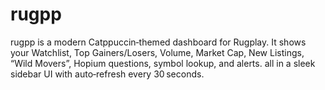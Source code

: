 # rugpp
rugpp is a modern Catppuccin‑themed dashboard for Rugplay. It shows your Watchlist, Top Gainers/Losers, Volume, Market Cap, New Listings, “Wild Movers”, Hopium questions, symbol lookup, and alerts. all in a sleek sidebar UI with auto‑refresh every 30 seconds.
